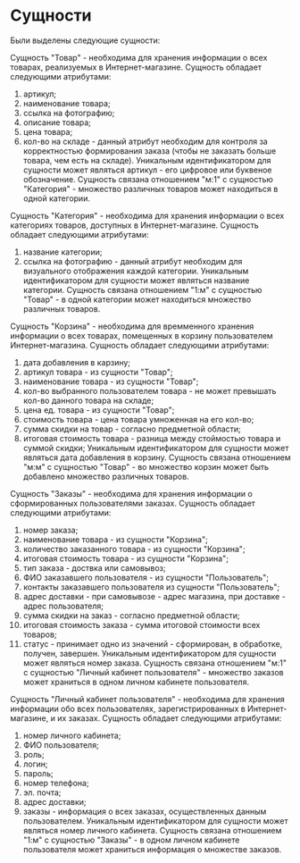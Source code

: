 # Сущности

Были выделены следующие сущности:

Сущность "Товар" - необходима для хранения информации о всех товарах, реализуемых в Интернет-магазине. Сущность обладает следующими атрибутами: 
1. артикул;
2. наименование товара; 
3. ссылка на фотографию;
4. описание товара;
5. цена товара;
6. кол-во на складе - данный атрибут необходим для контроля за корректностью формирования заказа (чтобы не заказать больше товара, чем есть на складе).
Уникальным идентификатором для сущности может являться артикул - его цифровое или буквеное обозначение. 
Сущность связана отношением "м:1" с сущностью "Категория" - множество различных товаров может находиться в одной категории.  


Сущность "Категория" - необходима для хранения информации о всех категориях товаров, доступных в Интернет-магазине. Сущность обладает следующими атрибутами:
1. название категории;
2. ссылка на фотографию - данный атрибут необходим для визуального отображения каждой категории.
Уникальным идентификатором для сущности может являться название категории. 
Сущность связана отношением "1:м" с сущностью "Товар" - в одной категории может находиться множество различных товаров. 


Сущность "Корзина" - необходима для времменного хранения информации о всех товарах, помещенных в корзину пользователем Интернет-магазина. Сущность обладает следующими атрибутами:
1. дата добавления в карзину;
2. артикул товара - из сущности "Товар";
3. наименование товара - из сущности "Товар";
4. кол-во выбранного пользователем товара - не может превышать кол-во данного товара на складе;
5. цена ед. товара - из сущности "Товар";
6. стоимость товара - цена товара умноженная на его кол-во;
7. сумма скидки на товар - согласно предметной области;
8. итоговая стоимость товара - разница между стоймостью товара и суммой скидки;
Уникальным идентификатором для сущности может являться дата добавления в корзину. 
Сущность связана отношением "м:м" с сущностью "Товар" - во множество корзин может быть добавлено множество различных товаров.


Сущность "Заказы" - необходима для хранения информации о сформированных пользователями заказах. Сущность обладает следующими атрибутами:
1. номер заказа;
2. наименование товара - из сущности "Корзина";
3. количество заказанного товара - из сущности "Корзина";
4. итоговая стоимость товара - из сущности "Корзина"; 
4. тип заказа - доствка или самовывоз;
5. ФИО заказавшего пользователя - из сущности "Пользователь";
6. контакты заказавшего пользователя из сущности "Пользователь";
7. адрес доставки - при самовывозе - адрес магазина, при доставке - адрес пользователя;
8. сумма скидки на заказ - согласно предметной области;
9. итоговая стоимость заказа - сумма итоговой стоимости всех товаров;
10. статус - принимает одно из значений - сформирован, в обработке, получен, завершен.
Уникальным идентификатором для сущности может являться номер заказа. 
Сущность связана отношением "м:1" с сущностью "Личный кабинет пользователя" - множество заказов может храниться в одном личном кабинете пользователя.


Сущность "Личный кабинет пользователя" - необходима для хранения информации обо всех пользователях, зарегистрированных в Интернет-магазине, и их заказах. Сущность обладает следующими атрибутами:
1. номер личного кабинета;
2. ФИО пользователя;
3. роль;
4. логин;
5. пароль;
6. номер телефона;
7. эл. почта;
8. адрес доставки;
9. заказы - информация о всех заказах, осуществленных данным пользователем. 
Уникальным идентификатором для сущности может являться номер личного кабинета. 
Сущность связана отношением "1:м" с сущностью "Заказы" - в одном личном кабинете пользователя может храниться информация о множестве заказов.